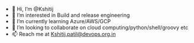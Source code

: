 - 👋 Hi, I’m @Kshitij
- 👀 I’m interested in Build and release engineering
- 🌱 I’m currently learning Azure/AWS/GCP
- 💞️ I’m looking to collaborate on cloud computing/python/shell/groovy etc
- 📫 Reach me at Kshitij.patil@devops.org.in

<!---
patilk234/patilk234 is a ✨ special ✨ repository because its `README.md` (this file) appears on your GitHub profile.
You can click the Preview link to take a look at your changes.
--->
